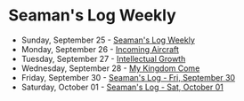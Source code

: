 # Seaman's Log Weekly

* Sunday, September 25 - [Seaman's Log Weekly](09-25)
* Monday, September 26 - [Incoming Aircraft](09-26)
* Tuesday, September 27 - [Intellectual Growth](09-27)
* Wednesday, September 28 - [My Kingdom Come](09-28)
* Friday, September 30 - [Seaman's Log - Fri, September 30](09-30)
* Saturday, October 01 - [Seaman's Log - Sat, October 01](10-01)
